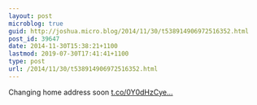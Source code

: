 ```yaml
---
layout: post
microblog: true
guid: http://joshua.micro.blog/2014/11/30/t538914906972516352.html
post_id: 39647
date: 2014-11-30T15:38:21+1100
lastmod: 2019-07-30T17:41:41+1100
type: post
url: /2014/11/30/t538914906972516352.html
---
```

Changing home address soon [t.co/0Y0dHzCye...](http://t.co/0Y0dHzCyeC)
